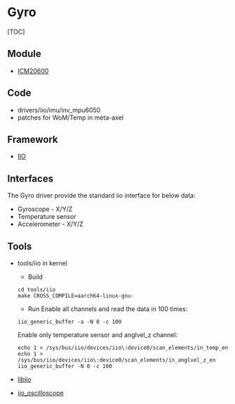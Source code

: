 # Gyro

[TOC]

## Module

- [ICM20600](https://www.invensense.com/wp-content/uploads/2015/12/DS-000184-ICM-20600-v1.0.pdf)

## Code

- drivers/iio/imu/inv_mpu6050
- patches for WoM/Temp in meta-axel

## Framework

- [IIO](https://wiki.analog.com/software/linux/docs/iio/iio)

## Interfaces

The Gyro driver provide the standard iio interface for below data:

- Gyroscope - X/Y/Z
- Temperature sensor
- Accelerometer - X/Y/Z


## Tools

- tools/iio in kernel

  - Build
  ```
  cd tools/iio
  make CROSS_COMPILE=aarch64-linux-gnu-
  ```
  
  - Run
  Enable all channels and read the data in 100 times:
  ```
  iio_generic_buffer -a -N 0 -c 100
  ```
  
  Enable only temperature sensor and anglvel_z channel:
  
  ```
  echo 1 > /sys/bus/iio/devices/iio\:device0/scan_elements/in_temp_en
  echo 1 > /sys/bus/iio/devices/iio\:device0/scan_elements/in_anglvel_z_en
  iio_generic_buffer -N 0 -c 100
  ```
  
- [libiio](https://wiki.analog.com/resources/tools-software/linux-software/libiio)
- [iio_oscilloscope](https://wiki.analog.com/resources/tools-software/linux-software/iio_oscilloscope)


